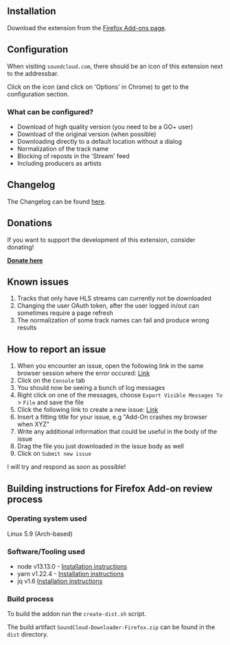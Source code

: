 ## Installation

Download the extension from the [Firefox Add-ons page](https://addons.mozilla.org/firefox/addon/soundcloud-dl).

## Configuration

When visiting `soundcloud.com`, there should be an icon of this extension next to the addressbar.

Click on the icon (and click on 'Options' in Chrome) to get to the configuration section.

### What can be configured?

- Download of high quality version (you need to be a GO+ user)
- Download of the original version (when possible)
- Downloading directly to a default location without a dialog
- Normalization of the track name
- Blocking of reposts in the 'Stream' feed
- Including producers as artists

## Changelog

The Changelog can be found [here](./CHANGELOG.md).

## Donations

If you want to support the development of this extension, consider donating!

[**Donate here**](https://www.paypal.me/nottobii)

## Known issues

1. Tracks that only have HLS streams can currently not be downloaded
2. Changing the user OAuth token, after the user logged in/out can sometimes require a page refresh
3. The normalization of some track names can fail and produce wrong results

## How to report an issue

1. When you encounter an issue, open the following link in the same browser session where the error occured: [Link](about:devtools-toolbox?type=extension&id=%7Bc7a839e7-7086-4021-8176-1cfcb7f169ce%7D)
2. Click on the `Console` tab
3. You should now be seeing a bunch of log messages
4. Right click on one of the messages, choose `Export Visible Messages To` > `File` and save the file
5. Click the following link to create a new issue: [Link](https://github.com/NotTobi/soundcloud-dl/issues/new)
6. Insert a fitting title for your issue, e.g "Add-On crashes my browser when XYZ"
7. Write any additional information that could be useful in the body of the issue
8. Drag the file you just downloaded in the issue body as well
9. Click on `Submit new issue`

I will try and respond as soon as possible!

## Building instructions for Firefox Add-on review process

### Operating system used

Linux 5.9 (Arch-based)

### Software/Tooling used

- node v13.13.0 - [Installation instructions](https://nodejs.org/en/download/)
- yarn v1.22.4 - [Installation instructions](https://classic.yarnpkg.com/en/docs/install)
- jq v1.6 [Installation instructions](https://stedolan.github.io/jq/download/)

### Build process

To build the addon run the `create-dist.sh` script.

The build artifact `SoundCloud-Downloader-Firefox.zip` can be found in the `dist` directory.
